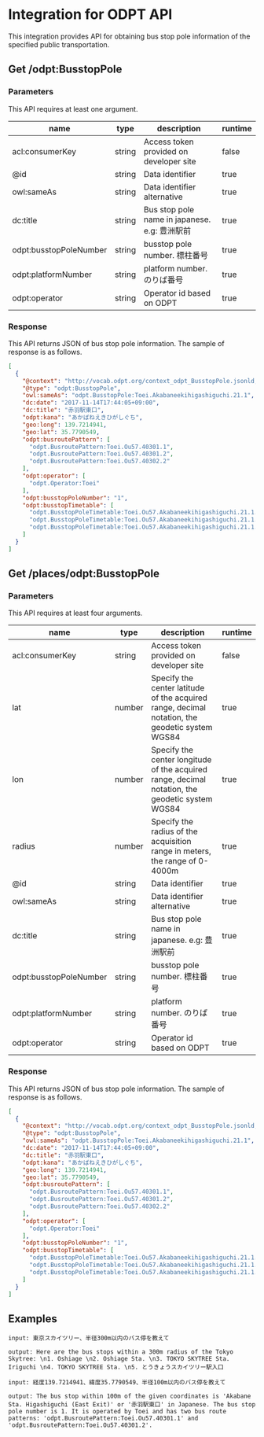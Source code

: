# Integration for ODPT API
This integration provides API for obtaining bus stop pole information of the specified public transportation.

## Get /odpt:BusstopPole
### Parameters
This API requires at least one argument.

| name | type | description | runtime |
| --- | --- | --- | --- |
| acl:consumerKey | string | Access token provided on developer site | false |
| @id | string | Data identifier | true |
| owl:sameAs | string | Data identifier alternative | true |
| dc:title | string | Bus stop pole name in japanese. e.g: 豊洲駅前 | true |
| odpt:busstopPoleNumber | string | busstop pole number. 標柱番号 | true |
| odpt:platformNumber | string | platform number. のりば番号 | true |
| odpt:operator | string | Operator id based on ODPT | true |

### Response
This API returns JSON of bus stop pole information.
The sample of response is as follows.
```JSON
[
  {
    "@context": "http://vocab.odpt.org/context_odpt_BusstopPole.jsonld,",
    "@type": "odpt:BusstopPole",
    "owl:sameAs": "odpt.BusstopPole:Toei.Akabaneekihigashiguchi.21.1",
    "dc:date": "2017-11-14T17:44:05+09:00",
    "dc:title": "赤羽駅東口",
    "odpt:kana": "あかばねえきひがしぐち",
    "geo:long": 139.7214941,
    "geo:lat": 35.7790549,
    "odpt:busroutePattern": [
      "odpt.BusroutePattern:Toei.Ou57.40301.1",
      "odpt.BusroutePattern:Toei.Ou57.40301.2",
      "odpt.BusroutePattern:Toei.Ou57.40302.2"
    ],
    "odpt:operator": [
      "odpt.Operator:Toei"
    ],
    "odpt:busstopPoleNumber": "1",
    "odpt:busstopTimetable": [
      "odpt.BusstopPoleTimetable:Toei.Ou57.Akabaneekihigashiguchi.21.1.Toshimagochoumedanchi.Holiday",
      "odpt.BusstopPoleTimetable:Toei.Ou57.Akabaneekihigashiguchi.21.1.Toshimagochoumedanchi.Saturday",
      "odpt.BusstopPoleTimetable:Toei.Ou57.Akabaneekihigashiguchi.21.1.Toshimagochoumedanchi.Weekday"
    ]
  }
]
```


## Get /places/odpt:BusstopPole
### Parameters
This API requires at least four arguments.

| name | type | description | runtime |
| --- | --- | --- | --- |
| acl:consumerKey | string | Access token provided on developer site | false |
| lat | number | Specify the center latitude of the acquired range, decimal notation, the geodetic system WGS84 | true |
| lon | number | Specify the center longitude of the acquired range, decimal notation, the geodetic system WGS84 | true |
| radius | number | Specify the radius of the acquisition range in meters, the range of 0-4000m | true |
| @id | string | Data identifier | true |
| owl:sameAs | string | Data identifier alternative | true |
| dc:title | string | Bus stop pole name in japanese. e.g: 豊洲駅前 | true |
| odpt:busstopPoleNumber | string | busstop pole number. 標柱番号 | true |
| odpt:platformNumber | string | platform number. のりば番号 | true |
| odpt:operator | string | Operator id based on ODPT | true |

### Response
This API returns JSON of bus stop pole information.
The sample of response is as follows.
```JSON
[
  {
    "@context": "http://vocab.odpt.org/context_odpt_BusstopPole.jsonld,",
    "@type": "odpt:BusstopPole",
    "owl:sameAs": "odpt.BusstopPole:Toei.Akabaneekihigashiguchi.21.1",
    "dc:date": "2017-11-14T17:44:05+09:00",
    "dc:title": "赤羽駅東口",
    "odpt:kana": "あかばねえきひがしぐち",
    "geo:long": 139.7214941,
    "geo:lat": 35.7790549,
    "odpt:busroutePattern": [
      "odpt.BusroutePattern:Toei.Ou57.40301.1",
      "odpt.BusroutePattern:Toei.Ou57.40301.2",
      "odpt.BusroutePattern:Toei.Ou57.40302.2"
    ],
    "odpt:operator": [
      "odpt.Operator:Toei"
    ],
    "odpt:busstopPoleNumber": "1",
    "odpt:busstopTimetable": [
      "odpt.BusstopPoleTimetable:Toei.Ou57.Akabaneekihigashiguchi.21.1.Toshimagochoumedanchi.Holiday",
      "odpt.BusstopPoleTimetable:Toei.Ou57.Akabaneekihigashiguchi.21.1.Toshimagochoumedanchi.Saturday",
      "odpt.BusstopPoleTimetable:Toei.Ou57.Akabaneekihigashiguchi.21.1.Toshimagochoumedanchi.Weekday"
    ]
  }
]
```


## Examples

```
input: 東京スカイツリー、半径300m以内のバス停を教えて

output: Here are the bus stops within a 300m radius of the Tokyo Skytree: \n1. Oshiage \n2. Oshiage Sta. \n3. TOKYO SKYTREE Sta. Iriguchi \n4. TOKYO SKYTREE Sta. \n5. とうきょうスカイツリー駅入口

input: 経度139.7214941、緯度35.7790549、半径100m以内のバス停を教えて

output: The bus stop within 100m of the given coordinates is 'Akabane Sta. Higashiguchi (East Exit)' or '赤羽駅東口' in Japanese. The bus stop pole number is 1. It is operated by Toei and has two bus route patterns: 'odpt.BusroutePattern:Toei.Ou57.40301.1' and 'odpt.BusroutePattern:Toei.Ou57.40301.2'.
```